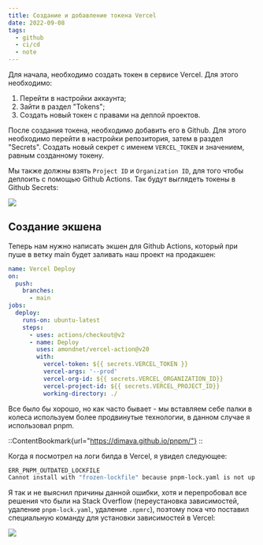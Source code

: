 ```yaml
---
title: Создание и добавление токена Vercel
date: 2022-09-08
tags:
  - github
  - ci/cd
  - note
---
```


Для начала, необходимо создать токен в сервисе Vercel. Для этого необходимо:
1. Перейти в настройки аккаунта;
2. Зайти в раздел "Tokens";
3. Создать новый токен с правами на деплой проектов.

После создания токена, необходимо добавить его в Github. Для этого необходимо перейти в настройки репозитория, затем в раздел "Secrets".
Создать новый секрет с именем `VERCEL_TOKEN` и значением, равным созданному токену.

Мы также должны взять `Project ID` и `Organization ID`, для того чтобы деплоить с помощью Github Actions.
Так будут выглядеть токены в Github Secrets:

![](/posts/github-vercel/github.png)

## Создание экшена
Теперь нам нужно написать экшен для Github Actions, который при пуше в ветку main будет заливать наш проект на продакшен:
```yml
name: Vercel Deploy
on:
  push:
    branches:
      - main
jobs:
  deploy:
    runs-on: ubuntu-latest
    steps:
      - uses: actions/checkout@v2
      - name: Deploy
        uses: amondnet/vercel-action@v20
        with:
          vercel-token: ${{ secrets.VERCEL_TOKEN }}
          vercel-args: '--prod'
          vercel-org-id: ${{ secrets.VERCEL_ORGANIZATION_ID}}
          vercel-project-id: ${{ secrets.VERCEL_PROJECT_ID}}
          working-directory: ./
```

Все было бы хорошо, но как часто бывает - мы вставляем себе палки в колеса используем более продвинутые технологии, в данном случае я использовал pnpm.

::ContentBookmark{url="https://dimava.github.io/pnpm/"}
::

Когда я посмотрел на логи билда в Vercel, я увидел следующее:
```bash
ERR_PNPM_OUTDATED_LOCKFILE
Cannot install with "frozen-lockfile" because pnpm-lock.yaml is not up to date with package.json
```

Я так и не выяснил причины данной ошибки, хотя и перепробовал все решения что были на Stack Overflow
(переустановка зависимостей, удаление `pnpm-lock.yaml`, удаление `.npmrc`), поэтому пока что поставил специальную команду
для установки зависимостей в Vercel:

![](/posts/github-vercel/build-vercel.png)
